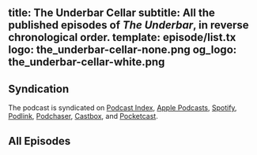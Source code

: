 title: The Underbar Cellar
subtitle: All the published episodes of *The Underbar*, in reverse chronological order.
template: episode/list.tx
logo: the_underbar-cellar-none.png
og_logo: the_underbar-cellar-white.png
---

## Syndication

The podcast is syndicated on
[Podcast Index](https://podcastindex.org/podcast/7377089),
[Apple Podcasts](https://podcasts.apple.com/us/podcast/the-underbar/id1821292042),
[Spotify](https://open.spotify.com/show/4pdXwG9MdVKNPPJouTp6z7),
[Podlink](https://pod.link/1821292042),
[Podchaser](https://www.podchaser.com/podcasts/the-underbar-5970261),
[Castbox](https://castbox.fm/channel/id6649076),
and
[Pocketcast](https://pocketcasts.com/podcasts/700902d0-2cb8-013e-d33f-0eeccf47baff).

## All Episodes
